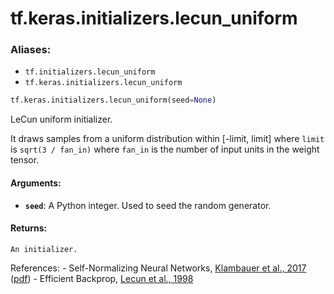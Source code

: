 <div itemscope itemtype="http://developers.google.com/ReferenceObject">
<meta itemprop="name" content="tf.keras.initializers.lecun_uniform" />
<meta itemprop="path" content="Stable" />
</div>

# tf.keras.initializers.lecun_uniform

### Aliases:

* `tf.initializers.lecun_uniform`
* `tf.keras.initializers.lecun_uniform`

``` python
tf.keras.initializers.lecun_uniform(seed=None)
```

LeCun uniform initializer.

It draws samples from a uniform distribution within [-limit, limit]
where `limit` is `sqrt(3 / fan_in)`
where `fan_in` is the number of input units in the weight tensor.

#### Arguments:

* <b>`seed`</b>: A Python integer. Used to seed the random generator.


#### Returns:

    An initializer.

References:
    - Self-Normalizing Neural Networks,
    [Klambauer et al., 2017](https://papers.nips.cc/paper/6698-self-normalizing-neural-networks)
    ([pdf](https://papers.nips.cc/paper/6698-self-normalizing-neural-networks.pdf))
    - Efficient Backprop,
    [Lecun et al., 1998](http://yann.lecun.com/exdb/publis/pdf/lecun-98b.pdf)